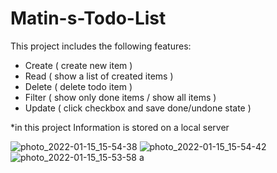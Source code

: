 # Matin-s-Todo-List

This project includes the following features:

- Create ( create new item )
- Read ( show a list of created items )
- Delete ( delete todo item )
- Filter ( show only done items / show all items )
- Update ( click checkbox and save done/undone state )

*in this project Information is stored on a local server

![photo_2022-01-15_15-54-38](https://user-images.githubusercontent.com/97735503/149621661-cd6eb04b-e82b-4741-a504-78af8e8dedf6.jpg)
![photo_2022-01-15_15-54-42](https://user-images.githubusercontent.com/97735503/149621664-d34a2b64-5b30-4d07-8444-642b62b943cf.jpg)
![photo_2022-01-15_15-53-58](https://user-images.githubusercontent.com/97735503/149621666-a32f1396-9138-40ff-b6d6-47ae8078f49f.jpg)
a
